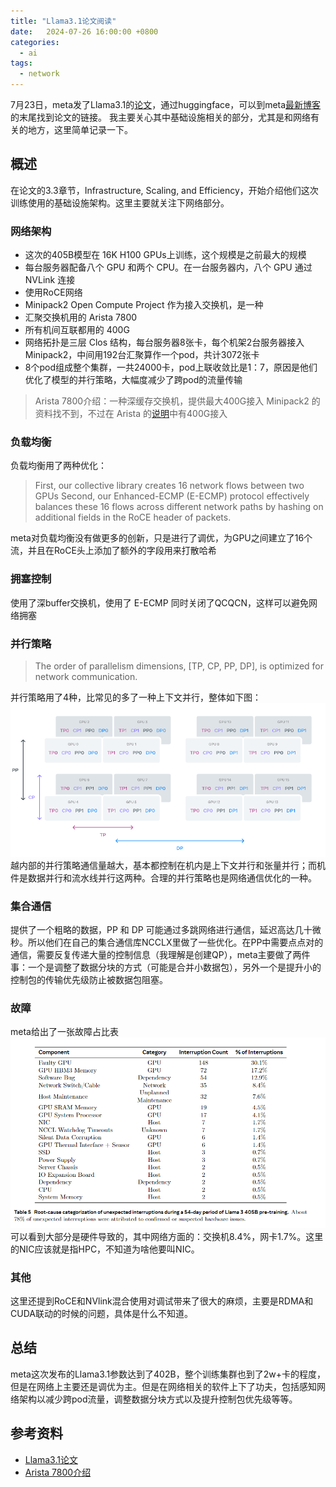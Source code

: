 ```yaml
---
title: "Llama3.1论文阅读"
date:   2024-07-26 16:00:00 +0800
categories:
  - ai
tags:
  - network
---
```


7月23日，meta发了Llama3.1的[论文](#参考资料)，通过huggingface，可以到meta[最新博客](https://ai.meta.com/blog/meta-llama-3-1/)的末尾找到论文的链接。
我主要关心其中基础设施相关的部分，尤其是和网络有关的地方，这里简单记录一下。

## 概述
在论文的3.3章节，Infrastructure, Scaling, and Efficiency，开始介绍他们这次训练使用的基础设施架构。这里主要就关注下网络部分。
### 网络架构
* 这次的405B模型在 16K H100 GPUs上训练，这个规模是之前最大的规模
* 每台服务器配备八个 GPU 和两个 CPU。在一台服务器内，八个 GPU 通过 NVLink 连接
* 使用RoCE网络
* Minipack2 Open Compute Project 作为接入交换机，是一种
* 汇聚交换机用的 Arista 7800
* 所有机间互联都用的 400G
* 网络拓扑是三层 Clos 结构，每台服务器8张卡，每个机架2台服务器接入Minipack2，中间用192台汇聚算作一个pod，共计3072张卡
* 8个pod组成整个集群，一共24000卡，pod上联收敛比是1：7，原因是他们优化了模型的并行策略，大幅度减少了跨pod的流量传输

> Arista 7800介绍：一种深缓存交换机，提供最大400G接入
> Minipack2 的资料找不到，不过在 Arista 的[说明](https://www.arista.com/en/company/news/press-release/13400-pr-20211109)中有400G接入

### 负载均衡
负载均衡用了两种优化：
>  First, our collective library creates 16 network flows between two GPUs
> Second, our Enhanced-ECMP (E-ECMP) protocol effectively balances these 16 flows across different network paths by hashing on additional fields in the RoCE header of packets.

meta对负载均衡没有做更多的创新，只是进行了调优，为GPU之间建立了16个流，并且在RoCE头上添加了额外的字段用来打散哈希

### 拥塞控制
使用了深buffer交换机，使用了 E-ECMP 同时关闭了QCQCN，这样可以避免网络拥塞

### 并行策略
> The order of parallelism dimensions, [TP, CP, PP, DP], is optimized for network communication.

并行策略用了4种，比常见的多了一种上下文并行，整体如下图：
![并行策略](/assets/20240726-1/并行策略.png)
越内部的并行策略通信量越大，基本都控制在机内是上下文并行和张量并行；而机件是数据并行和流水线并行这两种。合理的并行策略也是网络通信优化的一种。

### 集合通信
提供了一个粗略的数据，PP 和 DP 可能通过多跳网络进行通信，延迟高达几十微秒。所以他们在自己的集合通信库NCCLX里做了一些优化。在PP中需要点点对的通信，需要反复传递大量的控制信息（我理解是创建QP），meta主要做了两件事：一个是调整了数据分块的方式（可能是合并小数据包），另外一个是提升小的控制包的传输优先级防止被数据包阻塞。

### 故障
meta给出了一张故障占比表
![故障占比表](/assets/20240726-1/故障占比表.png)
可以看到大部分是硬件导致的，其中网络方面的：交换机8.4%，网卡1.7%。这里的NIC应该就是指HPC，不知道为啥他要叫NIC。

### 其他
这里还提到RoCE和NVlink混合使用对调试带来了很大的麻烦，主要是RDMA和CUDA联动的时候的问题，具体是什么不知道。

## 总结
meta这次发布的Llama3.1参数达到了402B，整个训练集群也到了2w+卡的程度，但是在网络上主要还是调优为主。但是在网络相关的软件上下了功夫，包括感知网络架构以减少跨pod流量，调整数据分块方式以及提升控制包优先级等等。

## 参考资料
* [Llama3.1论文](https://ai.meta.com/research/publications/the-llama-3-herd-of-models/)
* [Arista 7800介绍](https://www.arista.com/en/products/7800r3-series/specifications)